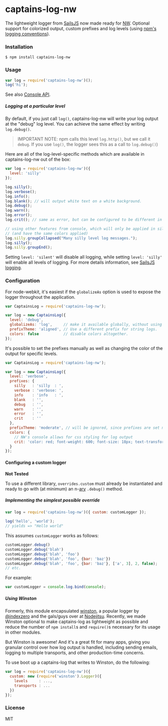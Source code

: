 # captains-log-nw

The lightweight logger from [SailsJS](http://github.com/balderdashy/sails) now made ready for [NW](https://github.com/nwjs/nw.js). Optional support for colorized output, custom prefixes and log levels (using [npm's logging conventions](https://github.com/isaacs/npmlog#loglevelprefix-message-)).


### Installation

```shell
$ npm install captains-log-nw
```

### Usage

```javascript
var log = require('captains-log-nw')();
log('hi');
```

See also [Console API](https://developer.chrome.com/devtools/docs/console-api).

##### Logging at a particular level

By default, if you just call `log()`, captains-log-nw will write your log output at the "debug" log level. You can achieve the same effect by writing `log.debug()`.

> IMPORTANT NOTE: npm calls this level `log.http()`, but we call it `debug`.
> If you use `log()`, the logger sees this as a call to `log.debug()`)

Here are all of the log-level-specific methods which are available in captains-log-nw out of the box:

```javascript
var log = require('captains-log-nw')({
  level: 'silly'
});

log.silly();
log.verbose();
log.info();
log.blank(); // will output white text on a white background.
log.debug();
log.warn();
log.error();
log.crit(); // same as error, but can be configured to be different in style.

// using other features from console, which will only be applied in silly log level
// (and have the same colors applied)
log.silly.groupCollapsed("Many silly level log messages.");
log.silly();
log.silly.groupEnd();
```

Setting `level: 'silent'` will disable all logging, while setting `level: 'silly'` will enable all levels of logging. For more details information, see [SailsJS logging](http://sailsjs.org/#!/documentation/concepts/Logging).

### Configuration

For node-webkit, it's easiest if the `globalizeAs` option is used to expose the logger throughout the application.

```javascript
var CaptainsLog = require('captains-log-nw');

var log = new CaptainsLog({
  level: 'debug',
  globalizeAs: 'log',     // make it available globally, without using require()
  prefixTheme: 'aligned', // Use a different prefix for string logs.
  colors: false           // disable colors altogether.
});
```

It's possible to set the prefixes manually as well as changing the color of the output for specific levels.

```javascript
var CaptainsLog = require('captains-log-nw');

var log = new CaptainsLog({
  level: 'verbose',
  prefixes: {
    silly   : 'silly  : ',
    verbose : 'verbose: ',
    info    : 'info   : ',
    blank   : '',
    debug   : '',
    warn    : '',
    error   : '',
    crit    : ''
  },
  prefixTheme: 'moderate', // will be ignored, since prefixes are set manually.
  colors: {
    // NW's console allows for css styling for log output
    crit: 'color: red; font-weight: 600; font-size: 18px; text-transform: uppercase'
  }
});
```
#### Configuring a custom logger

__Not Tested__

To use a different library, `overrides.custom` must already be instantiated and ready to go with (at minimum) an n-[ary](http://en.wikipedia.org/wiki/Arity) `.debug()` method.

##### Implementing the simplest possible override

```javascript
var log = require('captains-log-nw')({ custom: customLogger });

log('hello', 'world');
// yields => "Hello world"
```

This assumes `customLogger` works as follows:

```javascript
customLogger.debug()
customLogger.debug('blah')
customLogger.debug('blah', 'foo')
customLogger.debug('blah', 'foo', {bar: 'baz'})
customLogger.debug('blah', 'foo', {bar: 'baz'}, ['a', 3], 2, false);
// etc.
```

For example:

```javascript
var customLogger = console.log.bind(console);
```

##### Using Winston

Formerly, this module encapsulated [winston](https://github.com/flatiron/winston), a popular logger by [@indexzero](https://github.com/indexzero) and the gals/guys over at [Nodejitsu](https://www.nodejitsu.com/). Recently, we made Winston optional to make captains-log as lightweight as possible and reduce the number of `npm install`s and `require()`s necessary for its usage in other modules.

But Winston is awesome!  And it's a great fit for many apps, giving you granular control over how log output is handled, including sending emails, logging to multiple transports, and other production-time concerns.

To use boot up a captains-log that writes to Winston, do the following:

```javascript
var log = require('captains-log-nw')({
  custom: new (require('winston').Logger)({
    levels     : ...,
    transports : ...
  })
});
```



### License

MIT
